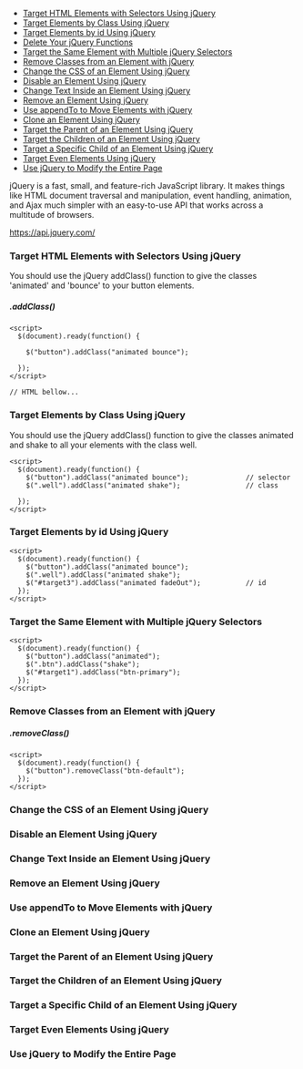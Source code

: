 * [Target HTML Elements with Selectors Using jQuery](#Target-HTML-Elements-with-Selectors-Using-jQuery)
* [Target Elements by Class Using jQuery](#Target-Elements-by-Class-Using-jQuery)
* [Target Elements by id Using jQuery](#Target-Elements-by-id-Using-jQuery)
* [Delete Your jQuery Functions](#Delete-Your-jQuery-Functions)
* [Target the Same Element with Multiple jQuery Selectors](#Target-the-Same-Element-with-Multiple-jQuery-Selectors)
* [Remove Classes from an Element with jQuery](#Remove-Classes-from-an-Element-with-jQuery)
* [Change the CSS of an Element Using jQuery](#Change-the-CSS-of-an-Element-Using-jQuery)
* [Disable an Element Using jQuery](#Disable-an-Element-Using-jQuery)
* [Change Text Inside an Element Using jQuery](#Change-Text-Inside-an-Element-Using-jQuery)
* [Remove an Element Using jQuery](#Remove-an-Element-Using-jQuery)
* [Use appendTo to Move Elements with jQuery](#Use-appendTo-to-Move-Elements-with-jQuery)
* [Clone an Element Using jQuery](#Clone-an-Element-Using-jQuery)
* [Target the Parent of an Element Using jQuery](#Target-the-Parent-of-an-Element-Using-jQuery)
* [Target the Children of an Element Using jQuery](#Target-the-Children-of-an-Element-Using-jQuery)
* [Target a Specific Child of an Element Using jQuery](#Target-a-Specific-Child-of-an-Element-Using-jQuery)
* [Target Even Elements Using jQuery](#Target-Even-Elements-Using-jQuery)
* [Use jQuery to Modify the Entire Page](#Use-jQuery-to-Modify-the-Entire-Page)

jQuery is a fast, small, and feature-rich JavaScript library. It makes things like HTML document traversal and manipulation, event handling, animation, and Ajax much simpler with an easy-to-use API that works across a multitude of browsers.

https://api.jquery.com/


### Target HTML Elements with Selectors Using jQuery

You should use the jQuery addClass() function to give the classes 'animated' and 'bounce' to your button elements.

##### .addClass()

```
<script>
  $(document).ready(function() {

    $("button").addClass("animated bounce");

  });
</script>

// HTML bellow...
```

### Target Elements by Class Using jQuery

You should use the jQuery addClass() function to give the classes animated and shake to all your elements with the class well.

```
<script>
  $(document).ready(function() {
    $("button").addClass("animated bounce");              // selector
    $(".well").addClass("animated shake");                // class

  });
</script>
```

### Target Elements by id Using jQuery

```
<script>
  $(document).ready(function() {
    $("button").addClass("animated bounce");
    $(".well").addClass("animated shake");
    $("#target3").addClass("animated fadeOut");           // id
  });
</script>
```

### Target the Same Element with Multiple jQuery Selectors

```
<script>
  $(document).ready(function() {
    $("button").addClass("animated");
    $(".btn").addClass("shake");
    $("#target1").addClass("btn-primary"); 
  });
</script>
```

### Remove Classes from an Element with jQuery

##### .removeClass()

```
<script>
  $(document).ready(function() {
    $("button").removeClass("btn-default");
  });
</script>
```

### Change the CSS of an Element Using jQuery

### Disable an Element Using jQuery

### Change Text Inside an Element Using jQuery

### Remove an Element Using jQuery

### Use appendTo to Move Elements with jQuery

### Clone an Element Using jQuery

### Target the Parent of an Element Using jQuery

### Target the Children of an Element Using jQuery

### Target a Specific Child of an Element Using jQuery

### Target Even Elements Using jQuery

### Use jQuery to Modify the Entire Page
